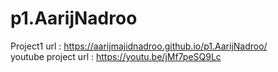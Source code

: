 # p1.AarijNadroo
Project1 url : https://aarijmajidnadroo.github.io/p1.AarijNadroo/ <br>
youtube project url : https://youtu.be/jMf7peSQ9Lc
